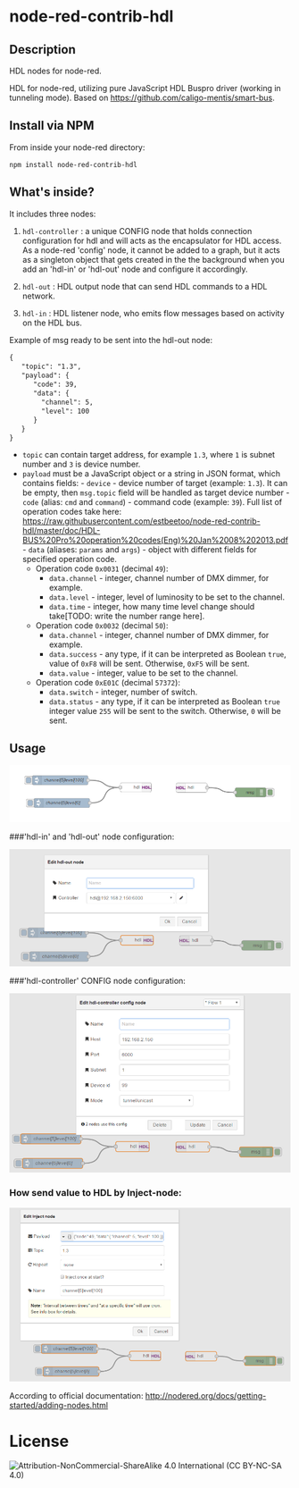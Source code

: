 node-red-contrib-hdl
==========================
## Description
HDL nodes for node-red.

HDL for node-red, utilizing pure JavaScript HDL Buspro driver (working in tunneling mode).
Based on https://github.com/caligo-mentis/smart-bus. 

## Install via NPM

From inside your node-red directory:
```
npm install node-red-contrib-hdl
```

## What's inside?

It includes three nodes:

1. ```hdl-controller``` : a unique CONFIG node that holds connection configuration for hdl and will acts as the encapsulator for HDL access. As a node-red 'config' node, it cannot be added to a graph, but it acts as a singleton object that gets created in the the background when you add an 'hdl-in' or 'hdl-out' node and configure it accordingly.

2. ```hdl-out``` : HDL output node that can send HDL commands to a HDL network.
3. ```hdl-in``` : HDL listener node, who emits flow messages based on activity on the HDL bus.

Example of msg ready to be sent into the hdl-out node:
```
{  
   "topic": "1.3",
   "payload": {  
      "code": 39,
      "data": {
        "channel": 5,
        "level": 100
      }
   }
}
```
   - ```topic``` can contain target address, for example ```1.3```, where ```1``` is subnet number and ```3``` is device number.
   - ```payload``` must be a JavaScript object or a string in JSON format, which contains fields:
    - ```device``` - device number of target (example: ```1.3```). It can be empty, then ```msg.topic``` field will be handled as target device number
    - ```code``` (alias: ```cmd``` and ```command```) - command code (example: ```39```). Full list of operation codes take here:  https://raw.githubusercontent.com/estbeetoo/node-red-contrib-hdl/master/doc/HDL-BUS%20Pro%20operation%20codes(Eng)%20Jan%2008%202013.pdf
    - ```data``` (aliases: ```params``` and ```args```) - object with different fields for specified operation code.
        - Operation code ```0x0031``` (decimal ```49```):
            - ```data.channel``` - integer, channel number of DMX dimmer, for example.
            - ```data.level``` - integer, level of luminosity to be set to the channel.
            - ```data.time``` - integer, how many time level change should take[TODO: write the number range here].
        - Operation code ```0x0032``` (decimal ```50```):
            - ```data.channel``` - integer, channel number of DMX dimmer, for example.
            - ```data.success``` - any type, if it can be interpreted as Boolean ```true```, value of ```0xF8``` will be sent. Otherwise, ```0xF5``` will be sent.
            - ```data.value``` - integer, value to be set to the channel. 
        - Operation code ```0xE01C``` (decimal ```57372```):
            - ```data.switch``` - integer, number of switch.
            - ```data.status``` - any type, if it can be interpreted as Boolean ```true``` integer value ```255``` will be sent to the switch. Otherwise, ```0``` will be sent.


 
## Usage
![](images/hdlflow.png)

###'hdl-in' and 'hdl-out' node configuration:

![](images/inoutparam.png)

###'hdl-controller' CONFIG node configuration:

![](images/configparam.png)

### How send value to HDL by Inject-node:

![](images/writeparam.png)

According to official documentation: http://nodered.org/docs/getting-started/adding-nodes.html
 
# License

![Attribution-NonCommercial-ShareAlike 4.0 International (CC BY-NC-SA 4.0)](https://licensebuttons.net/l/by-nc-sa/4.0/88x31.png "CC BY-NC-SA 4.0")
